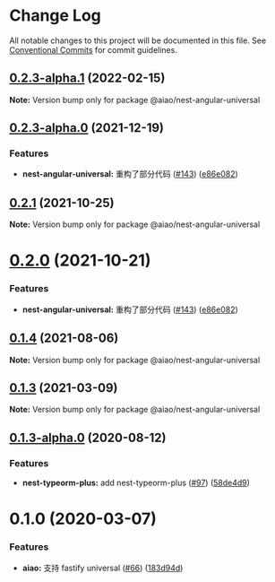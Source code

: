 # Change Log

All notable changes to this project will be documented in this file.
See [Conventional Commits](https://conventionalcommits.org) for commit guidelines.

## [0.2.3-alpha.1](https://github.com/aiao-io/aiao/compare/@aiao/nest-angular-universal@0.2.1...@aiao/nest-angular-universal@0.2.3-alpha.1) (2022-02-15)

**Note:** Version bump only for package @aiao/nest-angular-universal

## [0.2.3-alpha.0](https://github.com/aiao-io/aiao/compare/@aiao/nest-angular-universal@0.1.3-alpha.0...@aiao/nest-angular-universal@0.2.3-alpha.0) (2021-12-19)

### Features

- **nest-angular-universal:** 重构了部分代码 ([#143](https://github.com/aiao-io/aiao/issues/143)) ([e86e082](https://github.com/aiao-io/aiao/commit/e86e08218c114468138376916325ddebdf3f6ec9))

## [0.2.1](https://github.com/aiao-io/aiao/compare/@aiao/nest-angular-universal@0.2.0...@aiao/nest-angular-universal@0.2.1) (2021-10-25)

**Note:** Version bump only for package @aiao/nest-angular-universal

# [0.2.0](https://github.com/aiao-io/aiao/compare/@aiao/nest-angular-universal@0.1.3...@aiao/nest-angular-universal@0.2.0) (2021-10-21)

### Features

- **nest-angular-universal:** 重构了部分代码 ([#143](https://github.com/aiao-io/aiao/issues/143)) ([e86e082](https://github.com/aiao-io/aiao/commit/e86e08218c114468138376916325ddebdf3f6ec9))

## [0.1.4](https://github.com/aiao-io/aiao/compare/@aiao/nest-angular-universal@0.1.3-alpha.0...@aiao/nest-angular-universal@0.1.4) (2021-08-06)

**Note:** Version bump only for package @aiao/nest-angular-universal

## [0.1.3](https://github.com/aiao-io/aiao/compare/@aiao/nest-angular-universal@0.1.3-alpha.0...@aiao/nest-angular-universal@0.1.3) (2021-03-09)

**Note:** Version bump only for package @aiao/nest-angular-universal

## [0.1.3-alpha.0](https://github.com/aiao-io/aiao/compare/@aiao/nest-angular-universal@0.1.0...@aiao/nest-angular-universal@0.1.3-alpha.0) (2020-08-12)

### Features

- **nest-typeorm-plus:** add nest-typeorm-plus ([#97](https://github.com/aiao-io/aiao/issues/97)) ([58de4d9](https://github.com/aiao-io/aiao/commit/58de4d9f6595824d86f59d4018ea4065c84f58fa))

# 0.1.0 (2020-03-07)

### Features

- **aiao:** 支持 fastify universal ([#66](https://github.com/aiao-io/aiao/issues/66)) ([183d94d](https://github.com/aiao-io/aiao/commit/183d94d77043430d89dd5c955545280cfb9b416e))
